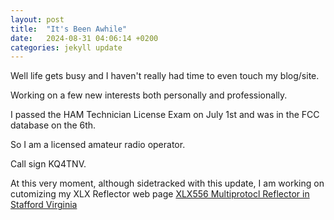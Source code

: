 ```yaml
---
layout: post
title:  "It's Been Awhile"
date:   2024-08-31 04:06:14 +0200
categories: jekyll update
---
```


Well life gets busy and I haven't really had time to even touch my blog/site.

Working on a few new interests both personally and professionally.

I passed the HAM Technician License Exam on July 1st and was in the FCC database on the 6th.

So I am a licensed amateur radio operator.

Call sign KQ4TNV.

At this very moment, although sidetracked with this update, I am working on cutomizing my XLX Reflector web page <a href="https://xlx556.kq4tnv.net/" target="_blank">XLX556 Multiprotocl Reflector in Stafford Virginia</a>

